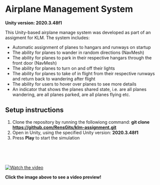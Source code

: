 # Airplane Management System

**Unity version: 2020.3.48f1**

This Unity-based airplane manage system was developed as part of an assigment for KLM.
The system includes:
- Automatic assignment of planes to hangars and runways on startup
- The ability for planes to wander in random directions (NavMesh)
- The ability for planes to park in their respective hangars through the front door (NavMesh)
- The ability for planes to turn on and off their lights
- The ability for planes to take of in flight from their respective runways and return back to wandering after flight
- The ability for users to hover over planes to see more details
- An indicator that shows the planes shared state, i.e. are all planes wandering, are all planes parked, are all planes flying etc.



## Setup instructions
1. Clone the repository by running the followiong command: **git clone https://github.com/RensGits/klm-assignment.git**
2. Open in Unity, using the specified Unity version: **2020.3.48f1**
3. Press **Play** to start the simulation

<br/>
<br/>
<br/>

[![Watch the video](https://i.imgur.com/OxqEpyH.png)](https://www.youtube.com/watch?v=I1htnzbV0Ds)

**Click the image above to see a video preview!**
